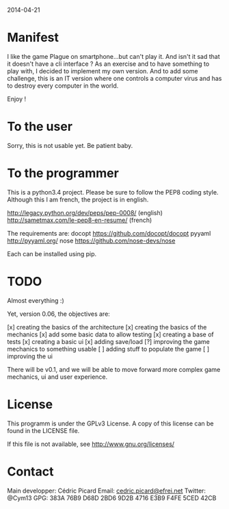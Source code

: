 2014-04-21

Manifest
========

I like the game Plague on smartphone...but can't play it. And isn't it sad
that it doesn't have a cli interface ? As an exercise and to have something
to play with, I decided to implement my own version. And to add some
challenge, this is an IT version where one controls a computer virus and has
to destroy every computer in the world.

Enjoy !

To the user
===========

Sorry, this is not usable yet. Be patient baby.

To the programmer
=================

This is a python3.4 project. Please be sure to follow the PEP8 coding style.
Although this I am french, the project is in english.

http://legacy.python.org/dev/peps/pep-0008/ (english)
http://sametmax.com/le-pep8-en-resume/      (french)

The requirements are:
    docopt  https://github.com/docopt/docopt
    pyyaml  http://pyyaml.org/
    nose    https://github.com/nose-devs/nose

Each can be installed using pip.

TODO
====

Almost everything :)

Yet, version 0.06, the objectives are:

[x] creating the basics of the architecture
[x] creating the basics of the mechanics
[x] add some basic data to allow testing
[x] creating a base of tests
[x] creating a basic ui
[x] adding save/load
[?] improving the game mechanics to something usable
[ ] adding stuff to populate the game
[ ] improving the ui

There will be v0.1, and we will be able to move forward more complex game
mechanics, ui and user experience.

License
=======

This programm is under the GPLv3 License. A copy of this license can be found
in the LICENSE file.

If this file is not available, see <http://www.gnu.org/licenses/>

Contact
=======

Main developper: Cédric Picard
Email:           cedric.picard@efrei.net
Twitter:         @Cym13
GPG:             383A 76B9 D68D 2BD6 9D2B  4716 E3B9 F4FE 5CED 42CB
